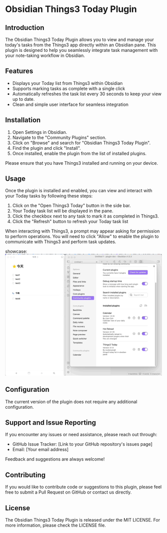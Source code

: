 # Obsidian Things3 Today Plugin

## Introduction

The Obsidian Things3 Today Plugin allows you to view and manage your today's tasks from the Things3 app directly within an Obsidian pane. This plugin is designed to help you seamlessly integrate task management with your note-taking workflow in Obsidian.

## Features

- Displays your Today list from Things3 within Obsidian
- Supports marking tasks as complete with a single click
- Automatically refreshes the task list every 30 seconds to keep your view up to date.
- Clean and simple user interface for seamless integration

## Installation

1. Open Settings in Obsidian.
2. Navigate to the "Community Plugins" section.
3. Click on "Browse" and search for "Obsidian Things3 Today Plugin".
4. Find the plugin and click "Install".
5. Once installed, enable the plugin from the list of installed plugins.

Please ensure that you have Things3 installed and running on your device.

## Usage

Once the plugin is installed and enabled, you can view and interact with your Today tasks by following these steps:

1. Click on the "Open Things3 Today" button in the side bar.
2. Your Today task list will be displayed in the pane.
3. Click the checkbox next to any task to mark it as completed in Things3.
4. Click the "Refresh" button to refresh your Today task list

When interacting with Things3, a prompt may appear asking for permission to perform operations. You will need to click "Allow" to enable the plugin to communicate with Things3 and perform task updates.

showcase: ![](./showcase.gif)

## Configuration

The current version of the plugin does not require any additional configuration.

## Support and Issue Reporting

If you encounter any issues or need assistance, please reach out through:

- GitHub Issue Tracker: [Link to your GitHub repository's issues page]
- Email: [Your email address]

Feedback and suggestions are always welcome!

## Contributing

If you would like to contribute code or suggestions to this plugin, please feel free to submit a Pull Request on GitHub or contact us directly.

## License

The Obsidian Things3 Today Plugin is released under the MIT LICENSE. For more information, please check the LICENSE file.